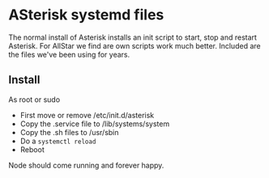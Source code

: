 # ASterisk systemd files
The normal install of Asterisk installs an init script to start, stop and restart Asterisk. For AllStar we find are own scripts work much better. 
Included are the files we've been using for years.

## Install
As root or sudo
- First move or remove /etc/init.d/asterisk
- Copy the .service file to /lib/systems/system
- Copy the .sh files to /usr/sbin
- Do a `systemctl reload`
- Reboot

Node should come running and forever happy.
